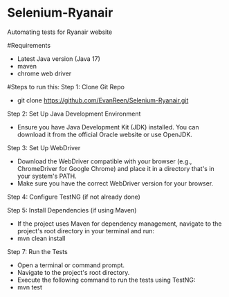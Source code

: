 # Selenium-Ryanair
Automating tests for Ryanair website

#Requirements
- Latest Java version (Java 17)
- maven
- chrome web driver

#Steps to run this: 
Step 1: Clone Git Repo

- git clone https://github.com/EvanReen/Selenium-Ryanair.git

Step 2: Set Up Java Development Environment

- Ensure you have Java Development Kit (JDK) installed. You can download it from the official Oracle website or use OpenJDK.

Step 3: Set Up WebDriver

- Download the WebDriver compatible with your browser (e.g., ChromeDriver for Google Chrome) and place it in a directory that's in your system's PATH.
- Make sure you have the correct WebDriver version for your browser.

Step 4: Configure TestNG (if not already done)

Step 5: Install Dependencies (if using Maven)

- If the project uses Maven for dependency management, navigate to the project's root directory in your terminal and run:
- mvn clean install

Step 7: Run the Tests

- Open a terminal or command prompt.
- Navigate to the project's root directory.
- Execute the following command to run the tests using TestNG:
- mvn test

